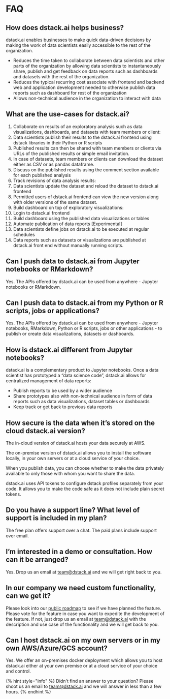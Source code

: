 # FAQ

## How does dstack.ai helps business?

dstack.ai enables businesses to make quick data-driven decisions by making the work of data scientists easily accessible to the rest of the organization.

* Reduces the time taken to collaborate between data scientists and other parts of the organization by allowing data scientists to instantaneously share, publish and get feedback on data reports such as dashboards and datasets with the rest of the organization. 
* Reduces the typical recurring cost associate with frontend and backend web and application development needed to otherwise publish data reports such as dashboard for rest of the organization
* Allows non-technical audience in the organization to interact with data

## What are the use-cases for dstack.ai?

1. Collaborate on results of an exploratory analysis such as data visualizations, dashboards, and datasets with team members or client:
2. Data scientists publish their results to the dstack.ai frontend using dstack libraries in their Python or R scripts
3. Published results can then be shared with team members or clients via URLs of the published results or simple email invitation.
4. In case of datasets, team members or clients can download the dataset either as CSV or as pandas dataframe. 
5. Discuss on the published results using the comment section available for each published analysis
6. Track revisions of data analysis results:
7. Data scientists update the dataset and reload the dataset to dstack.ai frontend
8. Permitted users of dstack.ai frontend can view the new version along with older versions of the same dataset.
9. Build dashboard on top of exploratory visualizations:
10. Login to dstack.ai frontend
11. Build dashboard using the published data visualizations or tables
12. Automate publication of data reports \[Experimental\]
13. Data scientists define jobs on dstack.ai to be executed at regular schedules
14. Data reports such as datasets or visualizations are published at dstack.ai front end without manually running scripts.

## Can I push data to dstack.ai from Jupyter notebooks or RMarkdown?

Yes. The APIs offered by dstack.ai can be used from anywhere - Jupyter notebooks or RMarkdown.

## Can I push data to dstack.ai from my Python or R scripts, jobs or applications?

Yes. The APIs offered by dstack.ai can be used from anywhere - Jupyter notebooks, RMarkdown, Python or R scripts, jobs or other applications - to publish or create data visualizations, datasets or dashboards.

## How is dstack.ai different from Jupyter notebooks?

dstack.ai is a complementary product to Jupyter notebooks. Once a data scientist has prototyped a “data science code”, dstack.ai allows for centralized management of data reports:

* Publish reports to be used by a wider audience
* Share prototypes also with non-technical audience in form of data reports such as data visualizations, dataset tables or dashboards
* Keep track or get back to previous data reports

## How secure is the data when it’s stored on the cloud dstack.ai version?

The in-cloud version of dstack.ai hosts your data securely at AWS.

The on-premise version of dstack.ai allows you to install the software locally, in your own servers or at a cloud service of your choice.

When you publish data, you can choose whether to make the data privately available to only those with whom you want to share the data.

dstack.ai uses API tokens to configure dstack profiles separately from your code. It allows you to make the code safe as it does not include plain secret tokens.

## Do you have a support line? What level of support is included in my plan?

The free plan offers support over a chat. The paid plans include support over email.

## I’m interested in a demo or consultation. How can it be arranged?

Yes. Drop us an email at [team@dstack.ai](mailto:team@dstack.ai) and we will get right back to you.

## In our company we need custom functionality, can we get it?

Please look into our [public roadmap](https://trello.com/b/CJOnEjrr/dstackai-public-roadmap) to see if we have planned the feature. Please vote for the feature in case you want to expedite the development of the feature. If not, just drop us an email at [team@dstack.ai](mailto:team@dstack.ai) with the description and use case of the functionality and we will get back to you.

## Can I host dstack.ai on my own servers or in my own AWS/Azure/GCS account?

Yes. We offer an on-premises docker deployment which allows you to host dstack.ai either at your own premise or at a cloud service of your choice and control.

{% hint style="info" %}
Didn't find an answer to your question? Please shoot us an email to [team@dstack.ai](mailto:team@dstack.ai) and we will answer in less than a few hours.
{% endhint %}

